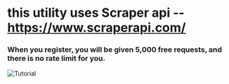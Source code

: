 
# this utility uses Scraper api -- https://www.scraperapi.com/
### When you register, you will be given 5,000 free requests, and there is no rate limit for you.


![Tutorial](https://cdn.discordapp.com/attachments/1194739385787224175/1201105898936991774/Screenshot_2024-01-28_125510.png?ex=65c89c09&is=65b62709&hm=be88d259bb766886544dc567c240cda18acf059cf34607102ca6b0f069de81a5&)
